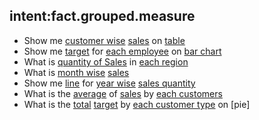 ## intent:fact.grouped.measure
- Show me [customer wise](group:CustomerName) [sales](fact:SalesAmount) on [table](graph:table)
- Show me [target](fact:TargetAmount) for [each employee](group:Name) on [bar chart](graph:bar)
- What is [quantity of Sales](fact:SalesQty) in [each region](group:CustomerRegion)
- What is [month wise](group:Month) [sales](fact:SalesAmount)
- Show me [line](graph:line) for [year wise](group:year) [sales quantity](fact:SalesQty)
- What is the [average](agg:mean) of [sales](fact:SalesAmount) by [each customers](group:CustomerName)
- What is the [total](agg:sum) [target](fact:TargetAmount) by [each customer type](group:CustomerType) on [pie] 